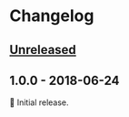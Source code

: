 # Changelog

## [Unreleased]

## 1.0.0 - 2018-06-24

:seedling: Initial release.

[Unreleased]: https://github.com/level/level/compare/v1.0.0...HEAD
